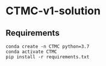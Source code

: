 # CTMC-v1-solution

## Requirements
```
conda create -n CTMC python=3.7
conda activate CTMC
pip install -r requirements.txt
```
